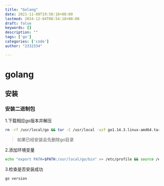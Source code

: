 ```yaml
---
title: "Golang"
date: 2021-11-08T19:58:18+08:00
lastmod: 2024-12-04T08:54:18+08:00
draft: false
keywords: []
description: ""
tags: ['go']
categories: ['code']
author: "2332334"

---
```

<!--more-->

# golang

## 安装

### 安装二进制包

1.下载相应go版本并解压

``` bash
rm -rf /usr/local/go && tar -C /usr/local -xzf go1.14.3.linux-amd64.tar.gz
```

> 如果已经安装会先删除go目录

2.添加环境变量

``` bash
echo "export PATH=$PATH:/usr/local/go/bin" >> /etc/profile && source /etc/profile
```

3.检查是否安装成功

```bash
go version
```